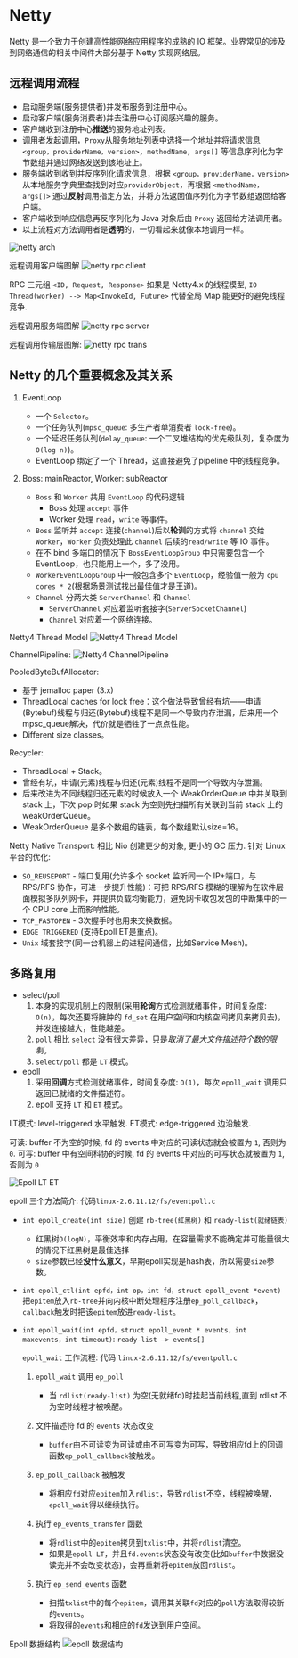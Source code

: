 # Netty
Netty 是一个致力于创建高性能网络应用程序的成熟的 IO 框架。业界常见的涉及到网络通信的相关中间件大部分基于 Netty 实现网络层。

## 远程调用流程
- 启动服务端(服务提供者)并发布服务到注册中心。
- 启动客户端(服务消费者)并去注册中心订阅感兴趣的服务。
- 客户端收到注册中心**推送**的服务地址列表。
- 调用者发起调用，`Proxy`从服务地址列表中选择一个地址并将请求信息 `<group，providerName，version>`，`methodName`，`args[]` 等信息序列化为字节数组并通过网络发送到该地址上。
- 服务端收到收到并反序列化请求信息，根据 `<group，providerName，version>` 从本地服务字典里查找到对应`providerObject`，再根据 `<methodName，args[]>` 通过**反射**调用指定方法，并将方法返回值序列化为字节数组返回给客户端。
- 客户端收到响应信息再反序列化为 Java 对象后由 `Proxy` 返回给方法调用者。
- 以上流程对方法调用者是**透明**的，一切看起来就像本地调用一样。

![netty arch](imgs/netty_arch.png)

远程调用客户端图解
![netty rpc client](imgs/netty_rpc_client.png)

RPC 三元组 `<ID, Request, Response>`
如果是 Netty4.x 的线程模型,  `IO Thread(worker) --> Map<InvokeId, Future>` 代替全局 Map 能更好的避免线程竞争.

远程调用服务端图解
![netty rpc server](imgs/netty_rpc_server.png)

远程调用传输层图解:
![netty rpc trans](imgs/netty_rpc_trans.png)

## Netty 的几个重要概念及其关系
1. EventLoop

   - 一个 `Selector`。
   - 一个任务队列(`mpsc_queue`: 多生产者单消费者 `lock-free`)。
   - 一个延迟任务队列(`delay_queue`: 一个二叉堆结构的优先级队列，复杂度为`O(log n)`)。
   - EventLoop 绑定了一个 Thread，这直接避免了pipeline 中的线程竞争。

2. Boss: mainReactor, Worker: subReactor

   - `Boss` 和 `Worker` 共用 `EventLoop` 的代码逻辑
       - Boss 处理 `accept` 事件
       - Worker 处理 `read`，`write` 等事件。
   - `Boss` 监听并 `accept` 连接(`channel`)后以**轮训**的方式将 `channel` 交给 `Worker`，`Worker` 负责处理此 `channel` 后续的`read/write` 等 IO 事件。
   - 在不 bind 多端口的情况下 `BossEventLoopGroup` 中只需要包含一个 EventLoop，也只能用上一个，多了没用。
   - `WorkerEventLoopGroup` 中一般包含多个 `EventLoop`，经验值一般为 `cpu cores * 2`(根据场景测试找出最佳值才是王道)。
   - `Channel` 分两大类 `ServerChannel` 和 `Channel`
        - `ServerChannel` 对应着监听套接字(`ServerSocketChannel`)
        - `Channel` 对应着一个网络连接。

Netty4 Thread Model
![Netty4 Thread Model](imgs/netty_thread_model.png)

ChannelPipeline:
![Netty4 ChannelPipeline](imgs/netty_channel_pipeline.png)

PooledByteBufAllocator:
- 基于 jemalloc paper (3.x)
- ThreadLocal caches for lock free：这个做法导致曾经有坑——申请(Bytebuf)线程与归还(Bytebuf)线程不是同一个导致内存泄漏，后来用一个mpsc_queue解决，代价就是牺牲了一点点性能。
- Different size classes。

Recycler:
- ThreadLocal + Stack。
- 曾经有坑，申请(元素)线程与归还(元素)线程不是同一个导致内存泄漏。
- 后来改进为不同线程归还元素的时候放入一个 WeakOrderQueue 中并关联到 stack 上，下次 pop 时如果 stack 为空则先扫描所有关联到当前 stack 上的 weakOrderQueue。
- WeakOrderQueue 是多个数组的链表，每个数组默认size=16。

Netty Native Transport: 相比 Nio 创建更少的对象, 更小的 GC 压力. 针对 Linux 平台的优化:
  - `SO_REUSEPORT` - 端口复用(允许多个 socket 监听同一个 IP+端口，与 RPS/RFS 协作，可进一步提升性能)：可把 RPS/RFS 模糊的理解为在软件层面模拟多队列网卡，并提供负载均衡能力，避免网卡收包发包的中断集中的一个 CPU core 上而影响性能。
  - `TCP_FASTOPEN` - 3次握手时也用来交换数据。
  - `EDGE_TRIGGERED` (支持Epoll ET是重点)。
  - `Unix` 域套接字(同一台机器上的进程间通信，比如Service Mesh)。

## 多路复用

- select/poll
    1. 本身的实现机制上的限制(采用**轮询**方式检测就绪事件，时间复杂度: `O(n)`，每次还要将臃肿的 `fd_set` 在用户空间和内核空间拷贝来拷贝去)，并发连接越大，性能越差。
    2. `poll` 相比 `select` 没有很大差异，只是*取消了最大文件描述符个数的限制*。
    3. `select/poll` 都是 `LT` 模式。
- epoll
    1. 采用**回调**方式检测就绪事件，时间复杂度: `O(1)`，每次 `epoll_wait` 调用只返回已就绪的文件描述符。
    2. epoll 支持 `LT` 和 `ET` 模式。

LT模式: level-triggered 水平触发.
ET模式: edge-triggered 边沿触发.

可读: buffer 不为空的时候, fd 的 events 中对应的可读状态就会被置为 `1`, 否则为 `0`.
可写: buffer 中有空间科协的时候, fd 的 events 中对应的可写状态就被置为 `1`, 否则为 `0`

![Epoll LT ET](imgs/netty_epoll_lt_et.png)

epoll 三个方法简介: 代码`linux-2.6.11.12/fs/eventpoll.c`
- `int epoll_create(int size)`
    创建 `rb-tree(红黑树)` 和 `ready-list(就绪链表)`
    - 红黑树`O(logN)`，平衡效率和内存占用，在容量需求不能确定并可能量很大的情况下红黑树是最佳选择
    - `size`参数已经**没什么意义**，早期epoll实现是hash表，所以需要`size`参数。
- `int epoll_ctl(int epfd，int op，int fd，struct epoll_event *event)`
    把`epitem`放入`rb-tree`并向内核中断处理程序注册`ep_poll_callback`，`callback`触发时把该`epitem`放进`ready-list`。
- `int epoll_wait(int epfd，struct epoll_event * events，int maxevents，int timeout)`: `ready-list —> events[]`

    `epoll_wait` 工作流程: 代码 `linux-2.6.11.12/fs/eventpoll.c`
    1. `epoll_wait` 调用 `ep_poll`

        - 当 `rdlist(ready-list)` 为空(无就绪fd)时挂起当前线程,直到 rdlist 不为空时线程才被唤醒。

    2. 文件描述符 fd 的 `events` 状态改变

        - `buffer`由不可读变为可读或由不可写变为可写，导致相应fd上的回调函数`ep_poll_callback`被触发。

    3. `ep_poll_callback` 被触发

        - 将相应`fd`对应`epitem`加入`rdlist`，导致`rdlist`不空，线程被唤醒，`epoll_wait`得以继续执行。

    4. 执行 `ep_events_transfer` 函数

        - 将`rdlist`中的`epitem`拷贝到`txlist`中，并将`rdlist`清空。
        - 如果是`epoll LT`，并且`fd.events`状态没有改变(比如`buffer`中数据没读完并不会改变状态)，会再重新将`epitem`放回`rdlist`。

    5. 执行 `ep_send_events` 函数

        - 扫描`txlist`中的每个`epitem`，调用其关联`fd`对应的`poll`方法取得较新的`events`。
        - 将取得的`events`和相应的`fd`发送到用户空间。

Epoll 数据结构
![epoll 数据结构](imgs/netty_epoll_data_stru.png)